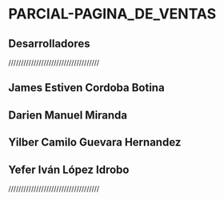 # PARCIAL-PAGINA_DE_VENTAS

## Desarrolladores

////////////////////////////////////
## James Estiven Cordoba Botina
## Darien Manuel Miranda
## Yilber Camilo Guevara Hernandez
## Yefer Iván López Idrobo
////////////////////////////////////
